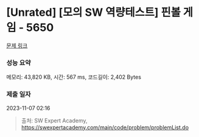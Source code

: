 # [Unrated] [모의 SW 역량테스트] 핀볼 게임 - 5650 

[문제 링크](https://swexpertacademy.com/main/code/problem/problemDetail.do?contestProbId=AWXRF8s6ezEDFAUo) 

### 성능 요약

메모리: 43,820 KB, 시간: 567 ms, 코드길이: 2,402 Bytes

### 제출 일자

2023-11-07 02:16



> 출처: SW Expert Academy, https://swexpertacademy.com/main/code/problem/problemList.do